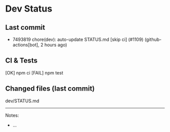 # Dev Status

## Last commit
- 7493819 chore(dev): auto-update STATUS.md [skip ci] (#1109) (github-actions[bot], 2 hours ago)
## CI & Tests
[OK] npm ci
[FAIL] npm test

## Changed files (last commit)
dev/STATUS.md

---
Notes:
- ...
